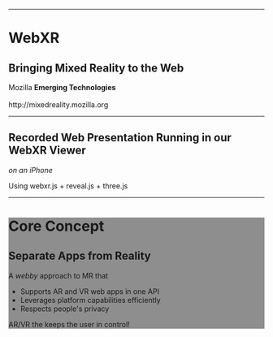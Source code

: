 <!-- .slide: data-background="resources/textures/logo-splash.png" data-transition="fade-in fade-out" -->
------

<!-- .slide: data-state="title" data-background="resources/textures/background-radial.jpeg" data-transition="fade-in fade-out" -->

<div class="talk-title">
	<h1>WebXR</h1>
	<h2>Bringing Mixed Reality to the Web</h2>
    <p class="talk-info">
		Mozilla <b>Emerging Technologies</b>
		<br>
		<br>
		http://mixedreality.mozilla.org<br>
    </p>
</div>

<!-- NOTES -->

------

<!-- .slide: data-state="xrslide " -->

## Recorded Web Presentation Running in our WebXR Viewer</h2>
<p><em>on an iPhone</em></p>
<p>Using webxr.js + reveal.js + three.js</p>

------

<!-- .slide: data-state="xrslide " -->

<div style="background: rgba(32, 32, 32, 0.5);">

<h1>Core Concept</h1>
<h2>Separate Apps from Reality</h2>

<p>A <i>webby</i> approach to MR that</p>

<ul>
<li> Supports AR and VR web apps in one API</li>
<li> Leverages platform capabilities efficiently</li>
<li> Respects people's privacy</li>
</ul>
AR/VR the keeps the user in control!

</div>
